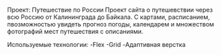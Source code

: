 Проект: Путешествие по России
Проект сайта о путешевствии через всю Россию от Калининграда до Байкала. С картами, расписанием, пвозможностью увидеть прогноз погоды, календарем и множеством фотографий мест путешествия с описаниями.


Используемые технологии:
-Flex
-Grid
-Адаптивная верстка